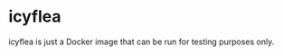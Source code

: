 <!--
# Copyright © (C) 2017 Emory Merryman <emory.merryman@gmail.com>
#   This file is part of icyflea.
#
#   icyflea is free software: you can redistribute it and/or modify
#   it under the terms of the GNU General Public License as published by
#   the Free Software Foundation, either version 3 of the License, or
#   (at your option) any later version.
#
#   icyflea is distributed in the hope that it will be useful,
#   but WITHOUT ANY WARRANTY; without even the implied warranty of
#   MERCHANTABILITY or FITNESS FOR A PARTICULAR PURPOSE.  See the
#   GNU General Public License for more details.
#
#   You should have received a copy of the GNU General Public License
#   along with icyflea.  If not, see <http://www.gnu.org/licenses/>.
-->

# icyflea

icyflea is just a Docker image that can be run for testing purposes only.


